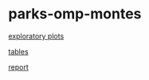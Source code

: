# parks-omp-montes


[exploratory plots](https://docs.google.com/presentation/d/1wbYw8XV9ZI6oQUZNmkkV4xlx72B9MfLc-_kSf0J7eUI/edit?usp=sharing)

[tables](https://docs.google.com/spreadsheets/d/15zLgPVYhJTWEuzy6nn0FXwzxKpNoVhInyjdSXWJsDWM/edit#gid=325133814)

[report](https://docs.google.com/document/d/1DH3W4cnJsXlLs6IPlD5wOUyIUbCnPo4DuCLq9AL7F9Y/edit?usp=sharing)
